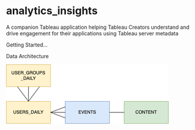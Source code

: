 # analytics_insights
A companion Tableau application helping Tableau Creators understand and drive engagement for their applications using Tableau server metadata

Getting Started...

Data Architecture

![Data Architecture](https://github.com/ryanw-data/analytics_insights/blob/main/data_structure.png?raw=true)


